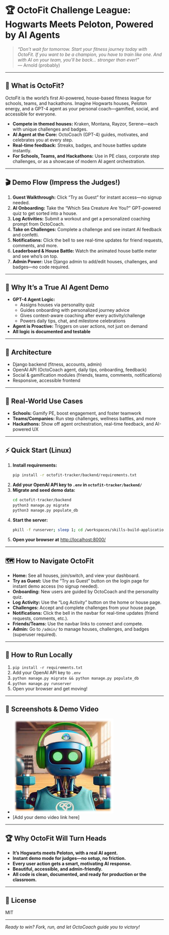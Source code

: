 # 🏆 OctoFit Challenge League: Hogwarts Meets Peloton, Powered by AI Agents

> _“Don’t wait for tomorrow. Start your fitness journey today with OctoFit. If you want to be a champion, you have to train like one. And with AI on your team, you’ll be back… stronger than ever!”_  
> — Arnold (probably)

---

## 🚀 What is OctoFit?
OctoFit is the world’s first AI-powered, house-based fitness league for schools, teams, and hackathons. Imagine Hogwarts houses, Peloton energy, and a GPT-4 agent as your personal coach—gamified, social, and accessible for everyone.

- **Compete in themed houses:** Kraken, Montana, Rayzor, Serene—each with unique challenges and badges.
- **AI Agent at the Core:** OctoCoach (GPT-4) guides, motivates, and celebrates you at every step.
- **Real-time feedback:** Streaks, badges, and house battles update instantly.
- **For Schools, Teams, and Hackathons:** Use in PE class, corporate step challenges, or as a showcase of modern AI agent orchestration.

---

## 🎬 Demo Flow (Impress the Judges!)
1. **Guest Walkthrough:** Click “Try as Guest” for instant access—no signup needed.
2. **AI Onboarding:** Take the “Which Sea Creature Are You?” GPT-powered quiz to get sorted into a house.
3. **Log Activities:** Submit a workout and get a personalized coaching prompt from OctoCoach.
4. **Take on Challenges:** Complete a challenge and see instant AI feedback and confetti.
5. **Notifications:** Click the bell to see real-time updates for friend requests, comments, and more.
6. **Leaderboard & House Battle:** Watch the animated house battle meter and see who’s on top.
7. **Admin Power:** Use Django admin to add/edit houses, challenges, and badges—no code required.

---

## 🤖 Why It’s a True AI Agent Demo
- **GPT-4 Agent Logic:**
  - Assigns houses via personality quiz
  - Guides onboarding with personalized journey advice
  - Gives context-aware coaching after every activity/challenge
  - Powers daily tips, chat, and milestone celebrations
- **Agent is Proactive:** Triggers on user actions, not just on demand
- **All logic is documented and testable**

---

## 🧠 Architecture
- Django backend (fitness, accounts, admin)
- OpenAI API (OctoCoach agent, daily tips, onboarding, feedback)
- Social & gamification modules (friends, teams, comments, notifications)
- Responsive, accessible frontend

---

## 🏅 Real-World Use Cases
- **Schools:** Gamify PE, boost engagement, and foster teamwork
- **Teams/Companies:** Run step challenges, wellness battles, and more
- **Hackathons:** Show off agent orchestration, real-time feedback, and AI-powered UX

---

## ⚡ Quick Start (Linux)

1. **Install requirements:**
   ```bash
   pip install -r octofit-tracker/backend/requirements.txt
   ```
2. **Add your OpenAI API key to `.env` in `octofit-tracker/backend/`**
3. **Migrate and seed demo data:**
   ```bash
   cd octofit-tracker/backend
   python3 manage.py migrate
   python3 manage.py populate_db
   ```
4. **Start the server:**
   ```bash
   pkill -f runserver; sleep 1; cd /workspaces/skills-build-applications-w-copilot-agent-mode/octofit-tracker/backend && python3 manage.py runserver
   ```
5. **Open your browser at** [http://localhost:8000/](http://localhost:8000/)

---

## 🗺️ How to Navigate OctoFit
- **Home:** See all houses, join/switch, and view your dashboard.
- **Try as Guest:** Use the “Try as Guest” button on the login page for instant demo access (no signup needed).
- **Onboarding:** New users are guided by OctoCoach and the personality quiz.
- **Log Activity:** Use the “Log Activity” button on the home or house page.
- **Challenges:** Accept and complete challenges from your house page.
- **Notifications:** Click the bell in the navbar for real-time updates (friend requests, comments, etc.).
- **Friends/Teams:** Use the navbar links to connect and compete.
- **Admin:** Go to `/admin/` to manage houses, challenges, and badges (superuser required).

---

## 🦾 How to Run Locally
1. `pip install -r requirements.txt`
2. Add your OpenAI API key to `.env`
3. `python manage.py migrate && python manage.py populate_db`
4. `python manage.py runserver`
5. Open your browser and get moving!

---

## 📸 Screenshots & Demo Video
- ![OctoFit Dashboard](docs/octofitapp-small.png)
- [Add your demo video link here]

---

## 🏆 Why OctoFit Will Turn Heads
- **It’s Hogwarts meets Peloton, with a real AI agent.**
- **Instant demo mode for judges—no setup, no friction.**
- **Every user action gets a smart, motivating AI response.**
- **Beautiful, accessible, and admin-friendly.**
- **All code is clean, documented, and ready for production or the classroom.**

---

## 📜 License
MIT

---

_Ready to win? Fork, run, and let OctoCoach guide you to victory!_
